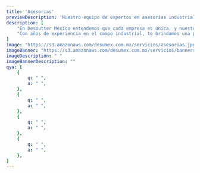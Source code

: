 ```yaml
---
title: 'Asesorias'
previewDescription: 'Nuestro equipo de expertos en asesorías industriales está a tu disposición para proporcionarte conocimientos estratégicos y soluciones personalizadas que optimizarán tus procesos y aumentarán la eficiencia operativa.'
description: [
    "En Desoutter México entendemos que cada empresa es única, y nuestras asesorías están diseñadas para adaptarse a tus necesidades específicas.",
    "Con años de experiencia en el campo industrial, te brindamos una perspectiva informada y estratégica que te ayudará a superar los desafíos y alcanzar tus metas empresariales.",
]
image: "https://s3.amazonaws.com/desumex.com.mx/servicios/asesorias.jpg"
imageBanner: "https://s3.amazonaws.com/desumex.com.mx/servicios/banners/banner-asesorias.png"
imageDescription: " "
imageBannerDescription: ""
qya: [
    {
        q: " ",
        a: " ",
    },
    {
        q: " ",
        a: " ",
    },
    {
        q: " ",
        a: " ",
    },
    {
        q: " ",
        a: " ",
    },
]
---
```

